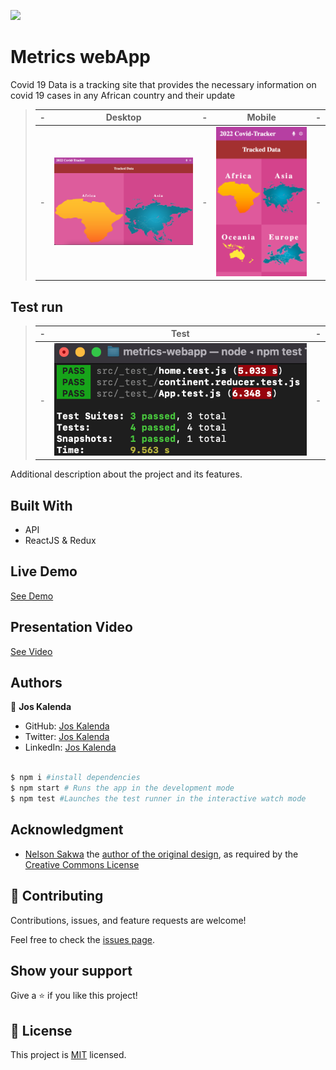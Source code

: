![](https://img.shields.io/badge/Microverse-blueviolet)

# Metrics webApp

Covid 19 Data is a tracking site that provides the necessary information on covid 19 cases in any African country and their update

> |-|   Desktop    |-|   Mobile  |-|
> |-|--------------|-|-----------|-|
> |-| ![screenshot](./src/assets/desk.png) |-| ![screenshot](./src/assets/mobile.png) |-|


## Test run

> |-|   Test    |-|
> |-|--------------|-|
> |-| ![screenshot](./src/assets/test.png) |-|

Additional description about the project and its features.

## Built With

- API
- ReactJS & Redux

## Live Demo

[See Demo](https://metrics-app-jos.netlify.app/)

## Presentation Video

[See Video]()

## Authors

👤 **Jos Kalenda**

- GitHub: [Jos Kalenda](https://www.linkedin.com/in/jos-kalenda/)
- Twitter: [Jos Kalenda](https://twitter.com/JosKalenda)
- LinkedIn: [Jos Kalenda](https://github.com/JosKalenda)


```bash

$ npm i #install dependencies
$ npm start # Runs the app in the development mode
$ npm test #Launches the test runner in the interactive watch mode

```

## Acknowledgment

- [Nelson Sakwa](https://www.behance.net/sakwadesignstudio) the [author of the original design](https://www.behance.net/gallery/31579789/Ballhead-App-(Free-PSDs)), as required by the [Creative Commons License](https://creativecommons.org/licenses/)

## 🤝 Contributing

Contributions, issues, and feature requests are welcome!

Feel free to check the [issues page](https://github.com/joskalenda/metrics-webapp/issues).

## Show your support

Give a ⭐️ if you like this project!

## 📝 License

This project is [MIT](https://opensource.org/licenses/MIT) licensed.